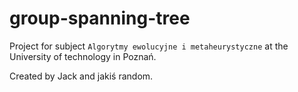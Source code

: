 # group-spanning-tree
Project for subject `Algorytmy ewolucyjne i metaheurystyczne` at the University of technology in Poznań.

Created by Jack and jakiś random.
